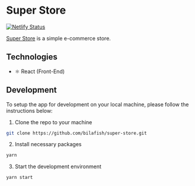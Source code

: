 # Super Store

[![Netlify Status](https://api.netlify.com/api/v1/badges/417ae40e-5988-4448-9938-32699a567ff2/deploy-status)](https://app.netlify.com/sites/quirky-northcutt-b71124/deploys)

[Super Store](https://quirky-northcutt-b71124.netlify.app/) is a simple e-commerce store.

## Technologies

- :atom_symbol: React (Front-End)

## Development

To setup the app for development on your local machine, please follow the instructions below:

1. Clone the repo to your machine

```bash
git clone https://github.com/bilafish/super-store.git
```

2. Install necessary packages

```bash
yarn
```

3. Start the development environment

```bash
yarn start
```
